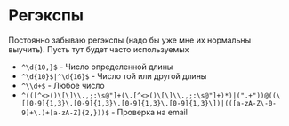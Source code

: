 # Регэкспы

Постоянно забываю регэкспы (надо бы уже мне их нормальны выучить). Пусть тут будет часто используемых

- `^\d{10,}$` - Число определенной длины
- `^\d{10}$|^\d{16}$` - Число той или другой длины
- `^\\d+$` - Любое число
- `^(([^<>()\[\]\\.,;:\s@"]+(\.[^<>()\[\]\\.,;:\s@"]+)*)|(".+"))@((\[[0-9]{1,3}\.[0-9]{1,3}\.[0-9]{1,3}\.[0-9]{1,3}\])|(([a-zA-Z\-0-9]+\.)+[a-zA-Z]{2,}))$` - Проверка на email